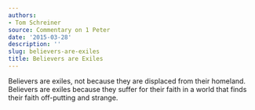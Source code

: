```yaml
---
authors:
- Tom Schreiner
source: Commentary on 1 Peter
date: '2015-03-28'
description: ''
slug: believers-are-exiles
title: Believers are Exiles
---
```

Believers are exiles, not because they are displaced from their homeland. Believers are exiles because they suffer for their faith in a world that finds their faith off-putting and strange.



